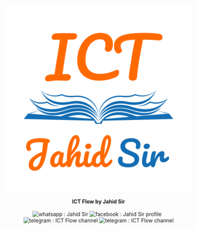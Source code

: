 ![](../assets/img/ictflow.png)
<p align="center">
<b>ICT Flow by Jahid Sir</b>
<br><br>
<img alt="whatsapp : Jahid Sir" src="https://img.shields.io/badge/01956185620-black?style=for-the-badge&logo=whatsapp&logoColor=white&label=whatsapp&labelColor=%2325D366&link=https%3A%2F%2Fwa.me%2F%2B8801956185620">
<img alt="facebook : Jahid Sir profile" src="https://img.shields.io/badge/Jahid%20Sir-black?style=for-the-badge&logo=facebook&logoColor=white&label=facebook%20profile&labelColor=%231877F2&link=https%3A%2F%2Fwww.facebook.com%2Fict.jahid.sir">
<img alt="" src="https://img.shields.io/badge/ICT%20Flow-black?style=for-the-badge&logo=facebook&logoColor=white&label=facebook%20page&labelColor=%231877F2&link=https%3A%2F%2Fwww.facebook.com%2Fictflow.bd">
<img alt="" src="https://img.shields.io/badge/ICT%20Flow%20by%20Jahid%20sir-black?style=for-the-badge&logo=facebook&logoColor=white&label=facebook%20group&labelColor=%231877F2&link=https%3A%2F%2Fwww.facebook.com%2Fgroups%2Fictflowbd">
<img alt="telegram : ICT Flow channel" src="https://img.shields.io/badge/ICT%20Flow-black?style=for-the-badge&logo=telegram&logoColor=white&label=telegram%20channel&labelColor=%2326A5E4&link=https%3A%2F%2Ft.me%2Fictflowbd">
<img alt="telegram : ICT Flow channel" src="https://img.shields.io/badge/ICT%20Flow%20Chat-black?style=for-the-badge&logo=telegram&logoColor=white&label=telegram%20group&labelColor=%2326A5E4&link=https%3A%2F%2Ft.me%2Fictflowbdchat">
</p>
